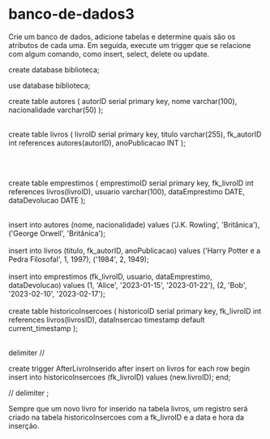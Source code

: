 # banco-de-dados3


Crie um banco de dados, adicione tabelas e determine quais são os atributos de cada uma. Em seguida, execute um trigger que se relacione com algum comando, como insert, select, delete ou update.

create database biblioteca;

use database biblioteca;

create table autores (
    autorID serial primary key,
    nome varchar(100),
    nacionalidade varchar(50)
);
<br>
<br>

create table livros (
    livroID serial primary key,
    titulo varchar(255),
    fk_autorID int references autores(autorID),
    anoPublicacao INT
);

<br>
<br>

create table emprestimos (
    emprestimoID serial primary key,
    fk_livroID int references livros(livroID),
    usuario varchar(100),
    dataEmprestimo DATE,
    dataDevolucao DATE
);
<br>
<br>

insert into autores
    (nome, nacionalidade)
values
    ('J.K. Rowling', 'Britânica'),
    ('George Orwell', 'Britânica');
<br>
<br>
insert into livros
    (titulo, fk_autorID, anoPublicacao)
values
    ('Harry Potter e a Pedra Filosofal', 1, 1997),
    ('1984', 2, 1949);
<br>
<br>
insert into emprestimos
    (fk_livroID, usuario, dataEmprestimo, dataDevolucao)
values
    (1, 'Alice', '2023-01-15', '2023-01-22'),
    (2, 'Bob', '2023-02-10', '2023-02-17');
    <br>
    <br>
create table historicoInsercoes (
    historicoID serial primary key,
    fk_livroID int references livros(livrosID),
    dataInsercao timestamp default current_timestamp
);
<br>
<br>

delimiter //

create trigger AfterLivroInserido
after insert on livros
for each row
begin
    insert into historicoInsercoes
    (fk_livroID)
    values
    (new.livroID);
end;
<br>

// delimiter ;

Sempre que um novo livro for inserido na tabela livros, um registro será criado na tabela historicoInsercoes com a fk_livroID e a data e hora da inserção.
